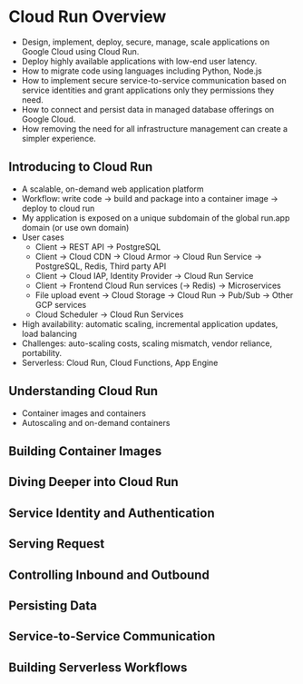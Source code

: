 # Cloud Run Overview

- Design, implement, deploy, secure, manage, scale applications on Google Cloud using Cloud Run.
- Deploy highly available applications with low-end user latency.
- How to migrate code using languages including Python, Node.js
- How to implement secure service-to-service communication based on service identities and grant applications only they permissions they need.
- How to connect and persist data in managed database offerings on Google Cloud.
- How removing the need for all infrastructure management can create a simpler experience.

## Introducing to Cloud Run

- A scalable, on-demand web application platform
- Workflow: write code -> build and package into a container image -> deploy to cloud run
- My application is exposed on a unique subdomain of the global run.app domain (or use own domain)
- User cases
  - Client -> REST API -> PostgreSQL
  - Client -> Cloud CDN -> Cloud Armor -> Cloud Run Service -> PostgreSQL, Redis, Third party API
  - Client -> Cloud IAP, Identity Provider -> Cloud Run Service
  - Client -> Frontend Cloud Run services (-> Redis) -> Microservices
  - File upload event -> Cloud Storage -> Cloud Run -> Pub/Sub -> Other GCP services
  - Cloud Scheduler -> Cloud Run Services
- High availability: automatic scaling, incremental application updates, load balancing
- Challenges: auto-scaling costs, scaling mismatch, vendor reliance, portability.
- Serverless: Cloud Run, Cloud Functions, App Engine

## Understanding Cloud Run

- Container images and containers
- Autoscaling and on-demand containers

## Building Container Images

## Diving Deeper into Cloud Run

## Service Identity and Authentication

## Serving Request

## Controlling Inbound and Outbound

## Persisting Data

## Service-to-Service Communication

## Building Serverless Workflows